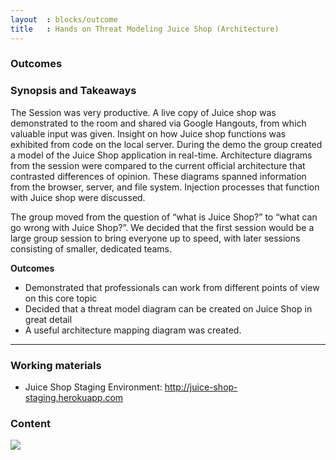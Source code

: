 ```yaml
---
layout  : blocks/outcome
title   : Hands on Threat Modeling Juice Shop (Architecture)
---
```



### Outcomes

### Synopsis and Takeaways

The Session was very productive. A live copy of Juice shop was demonstrated to the room and shared via Google Hangouts, from which valuable input was given. Insight on how Juice shop functions was exhibited from code on the local server. During the demo the group created a model of the Juice Shop application in real-time.
Architecture diagrams from the session were compared to the current official architecture that contrasted differences of opinion. These diagrams spanned information from the browser, server, and file system. Injection processes that function with Juice shop were discussed. 
 
The group moved from the question of “what is Juice Shop?” to “what can go wrong with Juice Shop?”.  We decided that the first session would be a large group session to bring everyone up to speed, with later sessions consisting of smaller, dedicated teams. 

**Outcomes** 

- Demonstrated that professionals can work from different points of view on this core topic 
- Decided that a threat model diagram can be created on Juice Shop in great detail
- A useful architecture mapping diagram was created. 

---

### Working materials

* Juice Shop Staging Environment: <http://juice-shop-staging.herokuapp.com>

### Content

[![](https://raw.githubusercontent.com/OWASP/owasp-summit-2017/master/Working-Sessions/Threat-Model/whiteboard-photos/AM-1-Picture-1.jpg)](https://raw.githubusercontent.com/OWASP/owasp-summit-2017/master/Working-Sessions/Threat-Model/whiteboard-photos/AM-1-Picture-1.jpg)
